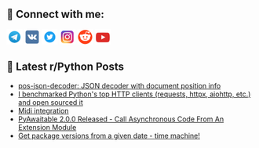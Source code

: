 ## 🔎 Connect with me:
[<img src="https://github.com/bullbesh/bullbesh/blob/main/images/Telegram.png" width="32" height="32" />](https://t.me/bullbesh)
[<img src="https://github.com/bullbesh/bullbesh/blob/main/images/VK.png" width="32" height="32" />](https://vk.com/bullbesh)
[<img src="https://github.com/bullbesh/bullbesh/blob/main/images/Twitter.png" width="32" height="32" />](https://twitter.com/bullbesh1)
[<img src="https://github.com/bullbesh/bullbesh/blob/main/images/Instagram.png" width="32" height="32" />](https://www.instagram.com/bullbesh)
[<img src="https://github.com/bullbesh/bullbesh/blob/main/images/Reddit.png" width="32" height="32" />](https://www.reddit.com/user/bullbesh)
[<img src="https://github.com/bullbesh/bullbesh/blob/main/images/YouTube.png" width="32" height="32" />](https://www.youtube.com/channel/UCtfjRs6uzgq5mfm8S06WTcg)

## 📕 Latest r/Python Posts
<!-- BLOG-POST-LIST:START -->
- [pos-json-decoder: JSON decoder with document position info](https://www.reddit.com/r/Python/comments/1jnm9cb/posjsondecoder_json_decoder_with_document/)
- [I benchmarked Python&#39;s top HTTP clients &lpar;requests, httpx, aiohttp, etc.&rpar; and open sourced it](https://www.reddit.com/r/Python/comments/1jnlrdl/i_benchmarked_pythons_top_http_clients_requests/)
- [Midi integration](https://www.reddit.com/r/Python/comments/1jnlg5t/midi_integration/)
- [PyAwaitable 2.0.0 Released - Call Asynchronous Code From An Extension Module](https://www.reddit.com/r/Python/comments/1jnl2e8/pyawaitable_200_released_call_asynchronous_code/)
- [Get package versions from a given date - time machine!](https://www.reddit.com/r/Python/comments/1jnjzep/get_package_versions_from_a_given_date_time/)
<!-- BLOG-POST-LIST:END -->
